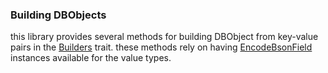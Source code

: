 ### Building DBObjects

this library provides several methods for building DBObject from key-value pairs in the [Builders][] trait.
these methods rely on having [EncodeBsonField][] instances available for the value types.

[Builders]: latest/api/#io.github.raptros.bson.Builders
[EncodeBsonField]: latest/api/#io.github.raptros.bson.EncodeBsonField

